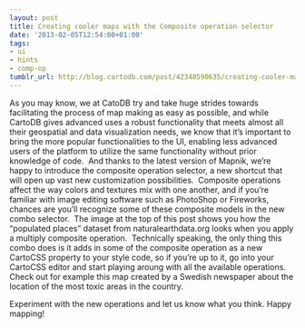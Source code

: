 ```yaml
---
layout: post
title: Creating cooler maps with the Composite operation selector
date: '2013-02-05T12:54:00+01:00'
tags:
- ui
- hints
- comp-op
tumblr_url: http://blog.cartodb.com/post/42348590635/creating-cooler-maps-with-the-composite-operation
---
```



As you may know, we at CatoDB try and take huge strides towards facilitating the process of map making as easy as possible, and while CartoDB gives advanced uses a robust functionality that meets almost all their geospatial and data visualization needs, we know that it’s important to bring the more popular functionalities to the UI, enabling less advanced users of the platform to utilize the same functionality without prior knowledge of code. 
And thanks to the latest version of Mapnik, we’re happy to introduce the composite operation selector, a new shortcut that will open up vast new customization possibilities. 
Composite operations affect the way colors and textures mix with one another, and if you’re familiar with image editing software such as PhotoShop or Fireworks, chances are you’ll recognize some of these composite models in the new combo selector. 
The image at the top of this post shows you how the “populated places” dataset from naturalearthdata.org looks when you apply a multiply composite operation. 
Technically speaking, the only thing this combo does is it adds in some of the composite operation as a new CartoCSS property to your style code, so if you’re up to it, go into your CartoCSS editor and start playing aroung with all the available operations. 
Check out for example this map created by a Swedish newspaper about the location of the most toxic areas in the country.

Experiment with the new operations and let us know what you think.
Happy mapping!
